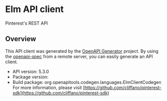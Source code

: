 # Elm API client

Pinterest's REST API

## Overview
This API client was generated by the [OpenAPI Generator](https://openapi-generator.tech) project. By using the [openapi-spec](https://github.com/OAI/OpenAPI-Specification) from a remote server, you can easily generate an API client.

- API version: 5.3.0
- Package version: 
- Build package: org.openapitools.codegen.languages.ElmClientCodegen
For more information, please visit [https://github.com/cliffano/pinterest-sdk](https://github.com/cliffano/pinterest-sdk)
